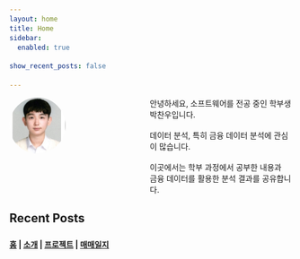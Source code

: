 ```yaml
---
layout: home
title: Home
sidebar:
  enabled: true

show_recent_posts: false

---
```


<div style="
    display: grid;
    grid-template-columns: auto 150px 1fr;
    align-items: start;
    gap: 0;
    margin-bottom: 1rem;
  ">
  <!-- 1) 프로필 이미지 (첫번째 컬럼) -->
  <img src="/assets/images/me.jpg" alt="프로필"
       style="
         width: 100px;
         height: 100px;
         object-fit: cover;
         border-radius: 50%;
       " />

  <!-- 2) 빈 컬럼 (150px 고정 여백) -->
  <div></div>

  <!-- 3) 본문 텍스트 (세번째 컬럼) -->
  <div>
    안녕하세요, 소프트웨어를 전공 중인 학부생 박찬우입니다.<br><br>
    데이터 분석, 특히 금융 데이터 분석에 관심이 많습니다.<br><br>
    이곳에서는 학부 과정에서 공부한 내용과<br>
    금융 데이터를 활용한 분석 결과를 공유합니다.
  </div>
</div>

<!-- Recent Posts 섹션 헤더 -->
## Recent Posts

<!-- 네비게이션 링크 바 -->
<nav style="margin: 1.5rem 0; font-weight: bold;">
  <a href="{{ "/" | relative_url }}">홈</a> |
  <a href="{{ "/about/" | relative_url }}">소개</a> |
  <a href="{{ "/projects/" | relative_url }}">프로젝트</a> |
  <a href="{{ "/trading-log/" | relative_url }}">매매일지</a>
</nav>


<!-- 실제 포스트 리스트는 theme이 자동으로 렌더링합니다 -->

